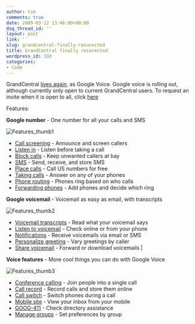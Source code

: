 ```yaml
---
author: tim
comments: true
date: 2009-03-12 13:46:00+00:00
dsq_thread_id: ''
layout: post
link: ''
slug: grandcentral-finally-resurected
title: GrandCentral finally resurected
wordpress_id: 193
categories:
- Code
---
```


GrandCentral [lives again](http://googleblog.blogspot.com/2009/03/here-comes-google-voice.html), as Google Voice.  Google voice is rolling out, although
currently only open to current GrandCentral users.  To request an invite when
it is open to all, click
[here](http://services.google.com/fb/forms/googlevoiceinvite)  
  
Features:  
  
  

**Google number** \- One number for all your calls and SMS

![Features_thumb1](https://www.google.com/voice/resources/3664525910-features_thumb1.jpg)  
  
  * [Call screening](https://www.google.com/voice/about#) \- Announce and screen callers 
  * [Listen in](https://www.google.com/voice/about#) \- Listen before taking a call 
  * [Block calls](https://www.google.com/voice/about#) \- Keep unwanted callers at bay 
  * [SMS](https://www.google.com/voice/about#) \- Send, receive, and store SMS 
  * [Place calls](https://www.google.com/voice/about#) \- Call US numbers for free 
  * [Taking calls](https://www.google.com/voice/about#) \- Answer on any of your phones 
  * [Phone routing](https://www.google.com/voice/about#) \- Phones ring based on who calls 
  * [Forwarding phones](https://www.google.com/voice/about#) \- Add phones and decide which ring 
  
**Google voicemail** \- Voicemail as easy as email, with transcripts

![Features_thumb2](https://www.google.com/voice/resources/4096164457-features_thumb2.jpg)  
  
  * [Voicemail transcripts](https://www.google.com/voice/about#) \- Read what your voicemail says 
  * [Listen to voicemail](https://www.google.com/voice/about#) \- Check online or from your phone 
  * [Notifications](https://www.google.com/voice/about#) \- Receive voicemails via email or SMS 
  * [Personalize greeting](https://www.google.com/voice/about#) \- Vary greetings by caller 
  * [Share voicemail](https://www.google.com/voice/about#) \- Forward or download voicemails 
|  
  
  
**Voice features** \- More cool things you can do with Google Voice

![Features_thumb3](https://www.google.com/voice/resources/67413083-features_thumb3.jpg)  
  
  * [Conference calling](https://www.google.com/voice/about#) \- Join people into a single call 
  * [Call record](https://www.google.com/voice/about#) \- Record calls and store them online 
  * [Call switch](https://www.google.com/voice/about#) \- Switch phones during a call 
  * [Mobile site](https://www.google.com/voice/about#) \- View your inbox from your mobile 
  * [GOOG-411](https://www.google.com/voice/about#) \- Check directory assistance 
  * [Manage groups](https://www.google.com/voice/about#) \- Set preferences by group 